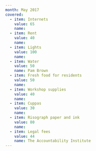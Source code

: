 ```yaml
---
month: May 2017
covered:
  - item: Internets
    value: 65
    name: 
  - item: Rent
    value: 40
    name: 
  - item: Lights
    value: 100
    name: 
  - item: Water
    value: 50
    name: Pam Brown
  - item: Fresh food for residents
    value: 50
    name: 
  - item: Workshop supplies
    value: 40
    name: 
  - item: Cuppas
    value: 30
    name: 
  - item: Risograph paper and ink
    value: 80
    name:  
  - item: Legal fees
    value: 44
    name: The Accountability Institute
---
```

